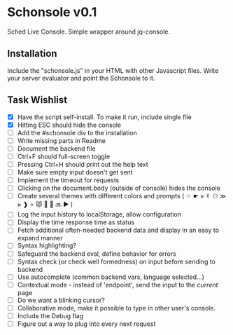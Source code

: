 # Schonsole v0.1
Sched Live Console. Simple wrapper around jq-console.



## Installation
Include the "schonsole.js" in your HTML with other Javascript files. Write your server evaluator and point the Schonsole to it.


## Task Wishlist
- [x] Have the script self-install. To make it run, include single file
- [x] Hitting ESC should hide the console
- [ ] Add the #schonsole div to the installation
- [ ] Write missing parts in Readme
- [ ] Document the backend file
- [ ] Ctrl+F should full-screen toggle
- [ ] Pressing Ctrl+H should print out the help text
- [ ] Make sure empty input doesn't get sent
- [ ] Implement the timeout for requests
- [ ] Clicking on the document.body (outside of console) hides the console
- [ ] Create several themes with different colors and prompts ( ☞ ☛ » ✌︎ ⚇ ≫ ⫸ ❱ ⭐️ 😾 💭 🎼 🔜 ► )
- [ ] Log the input history to localStorage, allow configuration
- [ ] Display the time response time as status
- [ ] Fetch additional often-needed backend data and display in an easy to expand manner
- [ ] Syntax highlighting?
- [ ] Safeguard the backend eval, define behavior for errors
- [ ] Syntax check (or check well formedness) on input before sending to backend
- [ ] Use autocomplete (common backend vars, language selected...)
- [ ] Contextual mode - instead of 'endpoint', send the input to the *current* page
- [ ] Do we want a blinking cursor?
- [ ] Collaborative mode, make it possible to type in other user's console.
- [ ] Include the Debug flag
- [ ] Figure out a way to plug into every next request